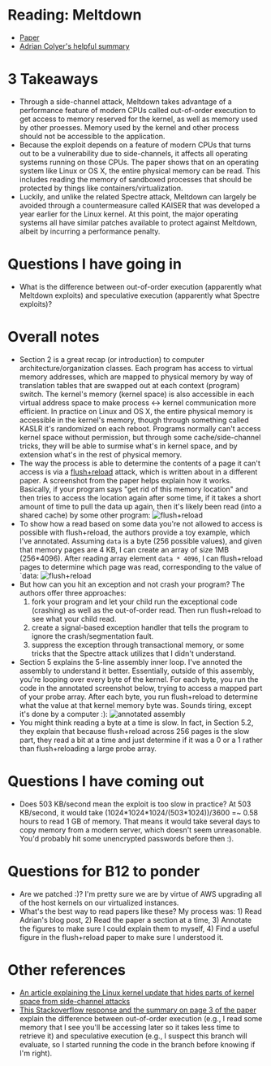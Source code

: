# Reading: Meltdown
* [Paper](https://meltdownattack.com/meltdown.pdf)
* [Adrian Colyer's helpful summary](https://blog.acolyer.org/2018/01/15/meltdown/)


# 3 Takeaways
* Through a side-channel attack, Meltdown takes advantage of a performance feature of modern CPUs called out-of-order execution to get access to memory reserved for the kernel, as well as memory used by other proesses. Memory used by the kernel and other process should not be accessible to the application.
* Because the exploit depends on a feature of modern CPUs that turns out to be a vulnerability due to side-channels, it affects all operating systems running on those CPUs. The paper shows that on an operating system like Linux or OS X, the entire physical memory can be read. This includes reading the memory of sandboxed processes that should be protected by things like containers/virtualization.
* Luckily, and unlike the related Spectre attack, Meltdown can largely be avoided through a countermeasure called KAISER that was developed a year earlier for the Linux kernel. At this point, the major operating systems all have similar patches available to protect against Meltdown, albeit by incurring a performance penalty.

# Questions I have going in
* What is the difference between out-of-order execution (apparently what Meltdown exploits) and speculative execution (apparently what Spectre exploits)?

# Overall notes
* Section 2 is a great recap (or introduction) to computer architecture/organization classes. Each program has access to virtual memory addresses, which are mapped to physical memory by way of translation tables that are swapped out at each context (program) switch. The kernel's memory (kernel space) is also accessible in each virtual address space to make process <-> kernel communication more efficient. In practice on Linux and OS X, the entire physical memory is accessible in the kernel's memory, though through something called KASLR it's randomized on each reboot. Programs normally can't access kernel space without permission, but through some cache/side-channel tricks, they will be able to surmise what's in kernel space, and by extension what's in the rest of physical memory.
* The way the process is able to determine the contents of a page it can't access is via a [flush+reload](https://eprint.iacr.org/2013/448.pdf) attack, which is written about in a different paper. A screenshot from the paper helps explain how it works. Basically, if your program says "get rid of this memory location" and then tries to access the location again after some time, if it takes a short amount of time to pull the data up again, then it's likely been read (into a shared cache) by some other program:
![flush+reload](https://marcua.keybase.pub/meltdown-screenshots/flush-reload.png)
* To show how a read based on some data you're not allowed to access is possible with flush+reload, the authors provide a toy example, which I've annotated. Assuming `data` is a byte (256 possible values), and given that memory pages are 4 KB, I can create an array of size 1MB (256\*4096). After reading array element `data * 4096`, I can flush+reload pages to determine which page was read, corresponding to the value of `data:
![flush+reload](https://marcua.keybase.pub/meltdown-screenshots/toy-example.png)
* But how can you hit an exception and not crash your program? The authors offer three approaches:
  1) fork your program and let your child run the exceptional code (crashing) as well as the out-of-order read. Then run flush+reload to see what your child read.
  2) create a signal-based exception handler that tells the program to ignore the crash/segmentation fault.
  3) suppress the exception through transactional memory, or some tricks that the Spectre attack utilizes that I didn't understand.
* Section 5 explains the 5-line assembly inner loop. I've annoted the assembly to understand it better. Essentially, outside of this assembly, you're looping over every byte of the kernel. For each byte, you run the code in the annotated screenshot below, trying to access a mapped part of your probe array. After each byte, you run flush+reload to determine what the value at that kernel memory byte was. Sounds tiring, except it's done by a computer :):
![annotated assembly](https://marcua.keybase.pub/meltdown-screenshots/annotated-assembly.png)
* You might think reading a byte at a time is slow. In fact, in Section 5.2, they explain that because flush+reload across 256 pages is the slow part, they read a bit at a time and just determine if it was a 0 or a 1 rather than flush+reloading a large probe array.

# Questions I have coming out
* Does 503 KB/second mean the exploit is too slow in practice? At 503 KB/second, it would take (1024\*1024\*1024\/(503\*1024))\/3600 \=\~ 0.58 hours to read 1 GB of memory. That means it would take several days to copy memory from a modern server, which doesn't seem unreasonable. You'd probably hit some unencrypted passwords before then :).

# Questions for B12 to ponder
* Are we patched :)? I'm pretty sure we are by virtue of AWS upgrading all of the host kernels on our virtualized instances.
* What's the best way to read papers like these? My process was: 1) Read Adrian's blog post, 2) Read the paper a section at a time, 3) Annotate the figures to make sure I could explain them to myself, 4) Find a useful figure in the flush+reload paper to make sure I understood it.

# Other references
* [An article explaining the Linux kernel update that hides parts of kernel space from side-channel attacks](https://lwn.net/Articles/738975/)
* [This Stackoverflow response and the summary on page 3 of the paper](https://stackoverflow.com/questions/49601910/out-of-order-execution-vs-speculative-execution) explain the difference between out-of-order execution (e.g., I read some memory that I see you'll be accessing later so it takes less time to retrieve it) and speculative execution (e.g., I suspect this branch will evaluate, so I started running the code in the branch before knowing if I'm right).
